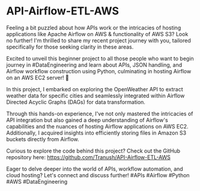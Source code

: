 # API-Airflow-ETL-AWS
Feeling a bit puzzled about how APIs work or the intricacies of hosting applications like Apache Airflow on AWS & functionality of AWS S3? Look no further! I'm thrilled to share my recent project journey with you, tailored specifically for those seeking clarity in these areas.

Excited to unveil this beginner project to all those people who want to begin journey in #DataEngineering and learn about APIs, JSON handling, and Airflow workflow construction using Python, culminating in hosting Airflow on an AWS EC2 server! 🚀

In this project, I embarked on exploring the OpenWeather API to extract weather data for specific cities and seamlessly integrated within Airflow Directed Acyclic Graphs (DAGs) for data transformation.

Through this hands-on experience, I've not only mastered the intricacies of API integration but also gained a deep understanding of Airflow's capabilities and the nuances of hosting Airflow applications on AWS EC2. Additionally, I acquired insights into efficiently storing files in Amazon S3 buckets directly from Airflow.

Curious to explore the code behind this project? Check out the GitHub repository here: https://github.com/Tranush/API-Airflow-ETL-AWS

Eager to delve deeper into the world of APIs, workflow automation, and cloud hosting? Let's connect and discuss further! #APIs #Airflow #Python #AWS #DataEngineering
